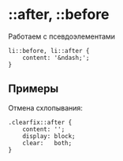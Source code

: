 # ::after, ::before
Работаем с псевдоэлементами

    li::before, li::after {
        content: '&ndash;';
    }

## Примеры
Отмена схлопывания:

    .clearfix::after {
        content: '';
        display: block;
        clear:   both;
    }

